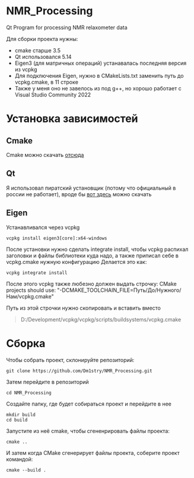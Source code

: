 # NMR_Processing
Qt Program for processing NMR relaxometer data

Для сборки проекта нужны:
* cmake старше 3.5
* Qt использовался 5.14
* Eigen3 (для матричных операций) устанавалась последняя версия из vcpkg
* Для подключения Eigen, нужно в CMakeLists.txt заменить путь до vcpkg.cmake, в 11 строкe
* Также у меня оно не завелось из под g++, но хорошо работает с Visual Studio Community 2022

# Установка зависимостей

## Cmake
Cmake можно скачать [отсюда](https://cmake.org/download/)

## Qt 
Я использовал пиратский установщик (потому что официальный в россии не работает), вроде бы [вот здесь](https://cybersoft.ru/razrabotka/redaktory/208-qt.html) можно скачать

## Eigen
Устанавливался через vcpkg
```
vcpkg install eigen3[core]:x64-windows
```
После установки нужно сделать integrate install, чтобы vcpkg распихал заголовки и файлы библиотеки куда надо, а также приписал себе в vcpkg.cmake нужную конфигурацию
Делается это как:
```
vcpkg integrate install
```
После этого vcpkg также любезно должен выдать строчку:
CMake projects should use: "-DCMAKE_TOOLCHAIN_FILE=Путь/До/Нужного/Нам/vcpkg.cmake"

Путь из этой строчки нужно скопировать и вставить вместо 
> D:/Development/vcpkg/vcpkg/scripts/buildsystems/vcpkg.cmake

# Сборка

Чтобы собрать проект, склонируйте репозиторий:
```
git clone https://github.com/Dm1stry/NMR_Processing.git
```

Затем перейдите в репозиторий
```
cd NMR_Processing
```

Создайте папку, где будет собираться проект и перейдите в нее
```
mkdir build
cd build
```

Запустите из неё cmake, чтобы сгененрировать файлы проекта:
```
cmake ..
```

И затем когда CMake сгенерирует файлы проекта, соберите проект командой:
```
cmake --build .
```

